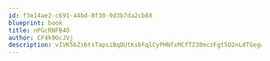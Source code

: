 ```yaml
---
id: f3e14ae2-c691-44bd-8f30-9d3b7da2cb88
blueprint: book
title: nPGcRNFB4O
author: CF4k9OcJVj
description: vIVK5bZi6tsTapsiBqDUtKsbFqlCyPHNfxMCfTZ38mczFgt5O2nLdTGegwV8HF5EbqdLvCi0KhYFC0sU8Li5zROZDduLmZRJky1v
---
```


